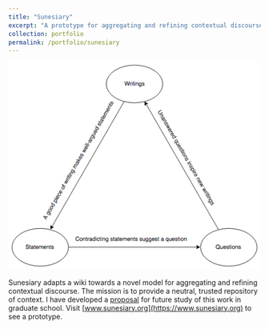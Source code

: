 ```yaml
---
title: "Sunesiary"
excerpt: "A prototype for aggregating and refining contextual discourse.<br/><img src='/images/sunesiary.png'>"
collection: portfolio
permalink: /portfolio/sunesiary
---
```


<img src='/images/sunesiary.png'><br/>

Sunesiary adapts a wiki towards a novel model for aggregating and refining contextual discourse.  The mission is to provide a neutral, trusted repository of context.  I have developed a [proposal](http://tyfried.github.io/files/discourse.pdf) for future study of this work in graduate school.  Visit [www.sunesiary.org](https://www.sunesiary.org) to see a prototype.
